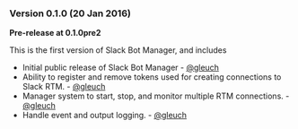 
### Version 0.1.0 (20 Jan 2016)

__**Pre-release at 0.1.0pre2**__

This is the first version of Slack Bot Manager, and includes

* Initial public release of Slack Bot Manager - [@gleuch](https://github.com/gleuch)
* Ability to register and remove tokens used for creating connections to Slack RTM. - [@gleuch](https://github.com/gleuch)
* Manager system to start, stop, and monitor multiple RTM connections. - [@gleuch](https://github.com/gleuch)
* Handle event and output logging. - [@gleuch](https://github.com/gleuch)
